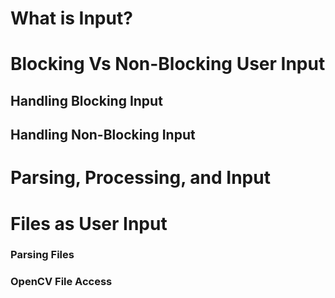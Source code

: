 # What is Input?

# Blocking Vs Non-Blocking User Input 

## Handling Blocking Input

## Handling Non-Blocking Input

# Parsing, Processing, and Input

# Files as User Input

### Parsing Files

### OpenCV File Access
